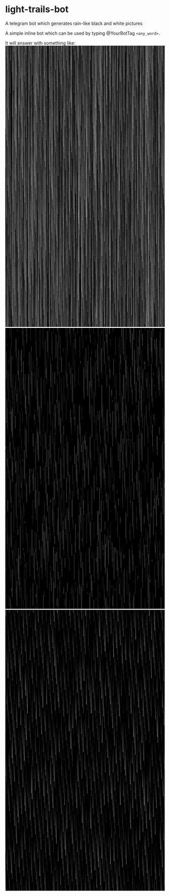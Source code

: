 # light-trails-bot
A telegram bot which generates rain-like black and white pictures

A simple inline bot which can be used by typing @YourBotTag ```<any_word>```.

It will answer with something like:
![Screenshot](./images/a.jpg)
![Screenshot](./images/b.jpg)
![Screenshot](./images/c.jpg)
